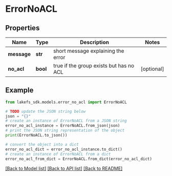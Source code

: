# ErrorNoACL


## Properties

Name | Type | Description | Notes
------------ | ------------- | ------------- | -------------
**message** | **str** | short message explaining the error | 
**no_acl** | **bool** | true if the group exists but has no ACL | [optional] 

## Example

```python
from lakefs_sdk.models.error_no_acl import ErrorNoACL

# TODO update the JSON string below
json = "{}"
# create an instance of ErrorNoACL from a JSON string
error_no_acl_instance = ErrorNoACL.from_json(json)
# print the JSON string representation of the object
print(ErrorNoACL.to_json())

# convert the object into a dict
error_no_acl_dict = error_no_acl_instance.to_dict()
# create an instance of ErrorNoACL from a dict
error_no_acl_from_dict = ErrorNoACL.from_dict(error_no_acl_dict)
```
[[Back to Model list]](../README.md#documentation-for-models) [[Back to API list]](../README.md#documentation-for-api-endpoints) [[Back to README]](../README.md)


